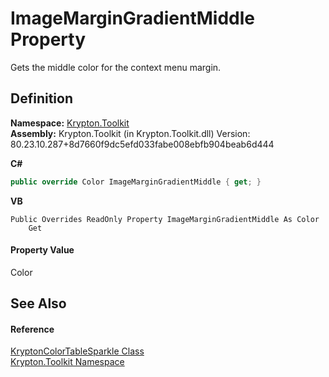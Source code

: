 # ImageMarginGradientMiddle Property


Gets the middle color for the context menu margin.



## Definition
**Namespace:** <a href="79d2eac2-21f4-54ff-7552-b20c33c30600.md">Krypton.Toolkit</a>  
**Assembly:** Krypton.Toolkit (in Krypton.Toolkit.dll) Version: 80.23.10.287+8d7660f9dc5efd033fabe008ebfb904beab6d444

**C#**
``` C#
public override Color ImageMarginGradientMiddle { get; }
```
**VB**
``` VB
Public Overrides ReadOnly Property ImageMarginGradientMiddle As Color
	Get
```



#### Property Value
Color

## See Also


#### Reference
<a href="1c4f4a36-6679-53b1-6c36-cc4b5c2600b9.md">KryptonColorTableSparkle Class</a>  
<a href="79d2eac2-21f4-54ff-7552-b20c33c30600.md">Krypton.Toolkit Namespace</a>  
